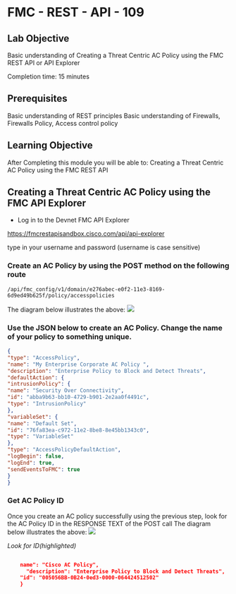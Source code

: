 # FMC - REST - API - 109

## Lab Objective

Basic understanding of Creating a Threat Centric AC Policy using the FMC REST API or API Explorer

Completion time: 15 minutes

## Prerequisites
Basic understanding of REST principles
Basic understanding of Firewalls, Firewalls Policy, Access control policy


## Learning Objective
After Completing this module you will be able to:
Creating a Threat Centric AC Policy using the FMC REST API

## Creating a Threat Centric AC Policy using the FMC API Explorer
*	Log in to the Devnet FMC API Explorer

https://fmcrestapisandbox.cisco.com/api/api-explorer

type in your username and password (username is case sensitive)

### Create an AC Policy by using the POST method on the following route
 `/api/fmc_config/v1/domain/e276abec-e0f2-11e3-8169-6d9ed49b625f/policy/accesspolicies`

 The diagram below illustrates the above:
 ![](/posts/files/firepower-restapi-109/assets/images/expl-01.png)

### Use the JSON below to create an AC Policy. Change the name of your policy to something unique.
```JSON
{
"type": "AccessPolicy",
"name": "My Enterprise Corporate AC Policy ",
"description": "Enterprise Policy to Block and Detect Threats",
"defaultAction": {
"intrusionPolicy": {
"name": "Security Over Connectivity",
"id": "abba9b63-bb10-4729-b901-2e2aa0f4491c",
"type": "IntrusionPolicy"
},
"variableSet": {
"name": "Default Set",
"id": "76fa83ea-c972-11e2-8be8-8e45bb1343c0",
"type": "VariableSet"
},
"type": "AccessPolicyDefaultAction",
"logBegin": false,
"logEnd": true,
"sendEventsToFMC": true
}
}
```
### Get AC Policy ID

Once you create an AC policy successfully using the previous step, look for the AC Policy ID in the RESPONSE TEXT of the POST call
The diagram below illustrates the above:
![](/posts/files/firepower-restapi-109/assets/images/expl-02.png)

*Look for ID(highlighted)*
```JSON

    name": "Cisco AC Policy",
 	  "description": "Enterprise Policy to Block and Detect Threats",
    "id": "005056BB-0B24-0ed3-0000-064424512502"
	}
```
